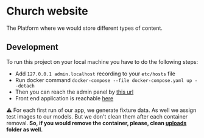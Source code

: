 # Church website

The Platform where we would store different types of content.

## Development

To run this project on your local machine you have to do the following steps:

- Add `127.0.0.1 admin.localhost` recording to your `etc/hosts` file
- Run docker command `docker-compose --file docker-compose.yaml up --detach`
- Then you can reach the admin panel by [this url](http://admin.localhost:8080/)
- Front end application is reachable [here](http://localhost:8080/)

:warning: For each first run of our app, we generate fixture data. As well we assign test images to our models. But we don't clean them after each container removal. **So, if you would remove the container, please, clean [uploads](https://github.com/KonstantinKudelko/rozhdestvo-youth-website/tree/master/server/public/uploads) folder as well.**
